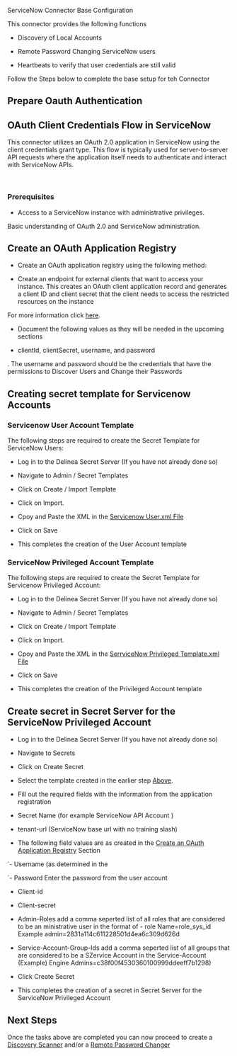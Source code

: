 ServiceNow Connector Base Configuration

  

This connector provides the following functions

  

- Discovery of Local Accounts

- Remote Password Changing ServiceNow users

- Heartbeats to verify that user credentials are still valid

  

Follow the Steps below to complete the base setup for teh Connector

  

## Prepare Oauth Authentication

  

## OAuth Client Credentials Flow in ServiceNow

  

This connector utilizes an OAuth 2.0 application in ServiceNow using the client credentials grant type. This flow is typically used for server-to-server API requests where the application itself needs to authenticate and interact with ServiceNow APIs.

​

### Prerequisites

  

- Access to a ServiceNow instance with administrative privileges.

Basic understanding of OAuth 2.0 and ServiceNow administration.

  

## Create an OAuth Application Registry

  

- Create an OAuth application registry using the following method:

- Create an endpoint for external clients that want to access your instance. This creates an OAuth client application record and generates a client ID and client secret that the client needs to access the restricted resources on the instance
  
For more information click [here](https://docs.servicenow.com/bundle/vancouver-platform-security/page/administer/security/task/t_SettingUpOAuth.html).

  

- Document the following values as they will be needed in the upcoming sections

- clientId, clientSecret, username, and password

. The username and password should be the credentials that have the permissions to Discover Users and Change their Passwords

  

## Creating secret template for Servicenow Accounts

  

### Servicenow User Account Template

  

The following steps are required to create the Secret Template for ServiceNow Users:

  

- Log in to the Delinea Secret Server (If you have not already done so)

- Navigate to Admin / Secret Templates

- Click on Create / Import Template

- Click on Import.

- Cpoy and Paste the XML in the [Servicenow User.xml File](./Templates/ServiceNow%20User%20Template.xml)

- Click on Save

- This completes the creation of the User Account template

  

### ServiceNow Privileged Account Template

  

The following steps are required to create the Secret Template for Servicenow Privileged Account:

- Log in to the Delinea Secret Server (If you have not already done so)

- Navigate to Admin / Secret Templates

- Click on Create / Import Template

- Click on Import.

- Cpoy and Paste the XML in the [SerrviceNow Privileged Template.xml File](./Templates/ServiceNow%20Privileged%20Account%20Template.xml)

- Click on Save

- This completes the creation of the Privileged Account template

  
  

## Create secret in Secret Server for the ServiceNow Privileged Account

- Log in to the Delinea Secret Server (If you have not already done so)

- Navigate to Secrets

- Click on Create Secret

- Select the template created in the earlier step [Above](#servicenow-privileged-account-template).

- Fill out the required fields with the information from the application registration

- Secret Name (for example ServiceNow API Account )

- tenant-url (ServiceNow base url with no training slash)

- The following field values are as created in the [Create an OAuth Application Registry](#create-an-oauth-application-registry) Section

`- Username (as determined in the

`- Password Enter the password from the user account

- Client-id

- Client-secret

- Admin-Roles add a comma seperted list of all roles that are considered to be an ministrative user in the format of - role Name=role_sys_id Example admin=2831a114c611228501d4ea6c309d626d

- Service-Account-Group-Ids add a comma seperted list of all groups that are considered to be a SZervice Account in the Service-Account (Example) Engine Admins=c38f00f4530360100999ddeeff7b1298)

- Click Create Secret

- This completes the creation of a secret in Secret Server for the ServiceNow Privileged Account

  

## Next Steps

  

Once the tasks above are completed you can now proceed to create a [Discovery Scanner](./Discovery/readme.md) and/or a [Remote Password Changer](./Remote%20Password%20Changer/readme.md)